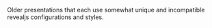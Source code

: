 Older presentations that each use somewhat unique and incompatible revealjs configurations and styles.
